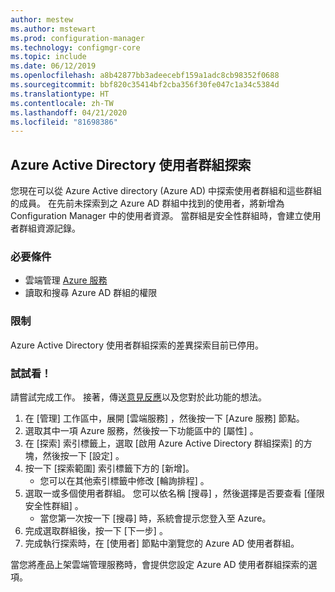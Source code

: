 ```yaml
---
author: mestew
ms.author: mstewart
ms.prod: configuration-manager
ms.technology: configmgr-core
ms.topic: include
ms.date: 06/12/2019
ms.openlocfilehash: a8b42877bb3adeecebf159a1adc8cb98352f0688
ms.sourcegitcommit: bbf820c35414bf2cba356f30fe047c1a34c5384d
ms.translationtype: HT
ms.contentlocale: zh-TW
ms.lasthandoff: 04/21/2020
ms.locfileid: "81698386"
---
```

## <a name="azure-active-directory-user-group-discovery"></a><a name="bkmk_aad-disco"></a> Azure Active Directory 使用者群組探索

<!--3611956-->
您現在可以從 Azure Active directory (Azure AD) 中探索使用者群組和這些群組的成員。 在先前未探索到之 Azure AD 群組中找到的使用者，將新增為 Configuration Manager 中的使用者資源。 當群組是安全性群組時，會建立使用者群組資源記錄。

### <a name="prerequisites"></a>必要條件

- 雲端管理 [Azure 服務](../../../../servers/deploy/configure/azure-services-wizard.md)
- 讀取和搜尋 Azure AD 群組的權限

### <a name="limitations"></a>限制

Azure Active Directory 使用者群組探索的差異探索目前已停用。

### <a name="try-it-out"></a>試試看！

請嘗試完成工作。 接著，傳送[意見反應](../../../../understand/find-help.md#product-feedback)以及您對於此功能的想法。

1. 在 [管理]  工作區中，展開 [雲端服務]  ，然後按一下 [Azure 服務]  節點。
1. 選取其中一項 Azure 服務，然後按一下功能區中的 [屬性]  。
1. 在 [探索]  索引標籤上，選取 [啟用 Azure Active Directory 群組探索]  的方塊，然後按一下 [設定]  。
1. 按一下 [探索範圍] 索引標籤下方的 [新增]。
    - 您可以在其他索引標籤中修改 [輪詢排程]  。
1. 選取一或多個使用者群組。 您可以依名稱 [搜尋]  ，然後選擇是否要查看 [僅限安全性群組]  。
    - 當您第一次按一下 [搜尋]  時，系統會提示您登入至 Azure。
1. 完成選取群組後，按一下 [下一步]  。
1. 完成執行探索時，在 [使用者]  節點中瀏覽您的 Azure AD 使用者群組。

當您將產品上架雲端管理服務時，會提供您設定 Azure AD 使用者群組探索的選項。
